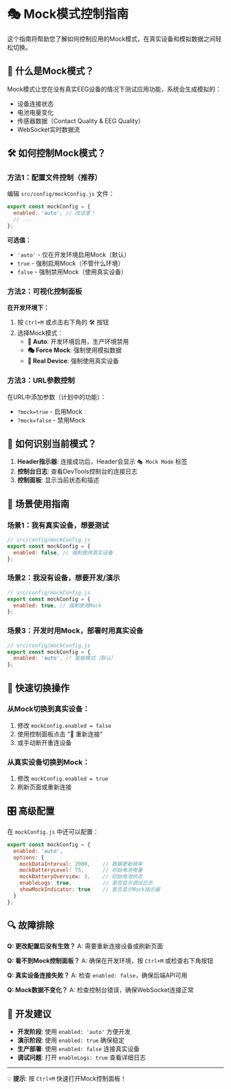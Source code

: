 # 🎭 Mock模式控制指南

这个指南将帮助您了解如何控制应用的Mock模式，在真实设备和模拟数据之间轻松切换。

## 🎯 什么是Mock模式？

Mock模式让您在没有真实EEG设备的情况下测试应用功能，系统会生成模拟的：
- 设备连接状态
- 电池电量变化
- 传感器数据（Contact Quality & EEG Quality）
- WebSocket实时数据流

## 🛠️ 如何控制Mock模式？

### 方法1：配置文件控制（推荐）

编辑 `src/config/mockConfig.js` 文件：

```javascript
export const mockConfig = {
  enabled: 'auto', // 改这里！
  // ...
};
```

**可选值：**
- `'auto'` - 仅在开发环境启用Mock（默认）
- `true` - 强制启用Mock（不管什么环境）
- `false` - 强制禁用Mock（使用真实设备）

### 方法2：可视化控制面板

**在开发环境下：**
1. 按 `Ctrl+M` 或点击右下角的 🛠️ 按钮
2. 选择Mock模式：
   - **🔄 Auto**: 开发环境启用，生产环境禁用
   - **🎭 Force Mock**: 强制使用模拟数据
   - **🔌 Real Device**: 强制使用真实设备

### 方法3：URL参数控制

在URL中添加参数（计划中的功能）：
- `?mock=true` - 启用Mock
- `?mock=false` - 禁用Mock

## 📱 如何识别当前模式？

1. **Header指示器**: 连接成功后，Header会显示 `🎭 Mock Mode` 标签
2. **控制台日志**: 查看DevTools控制台的连接日志
3. **控制面板**: 显示当前状态和描述

## 🔧 场景使用指南

### 场景1：我有真实设备，想要测试

```javascript
// src/config/mockConfig.js
export const mockConfig = {
  enabled: false, // 强制使用真实设备
};
```

### 场景2：我没有设备，想要开发/演示

```javascript
// src/config/mockConfig.js
export const mockConfig = {
  enabled: true, // 强制使用Mock
};
```

### 场景3：开发时用Mock，部署时用真实设备

```javascript
// src/config/mockConfig.js
export const mockConfig = {
  enabled: 'auto', // 智能模式（默认）
};
```

## 🚀 快速切换操作

### 从Mock切换到真实设备：
1. 修改 `mockConfig.enabled = false`
2. 使用控制面板点击 "🔄 重新连接"
3. 或手动断开重连设备

### 从真实设备切换到Mock：
1. 修改 `mockConfig.enabled = true`
2. 刷新页面或重新连接

## 🎛️ 高级配置

在 `mockConfig.js` 中还可以配置：

```javascript
export const mockConfig = {
  enabled: 'auto',
  options: {
    mockDataInterval: 2000,    // 数据更新频率
    mockBatteryLevel: 75,      // 初始电池电量
    mockBatteryOverview: 3,    // 初始电池状态
    enableLogs: true,          // 是否显示调试日志
    showMockIndicator: true    // 是否显示Mock指示器
  }
};
```

## 🔍 故障排除

**Q: 更改配置后没有生效？**
A: 需要重新连接设备或刷新页面

**Q: 看不到Mock控制面板？**
A: 确保在开发环境，按 `Ctrl+M` 或检查右下角按钮

**Q: 真实设备连接失败？**
A: 检查 `enabled: false`，确保后端API可用

**Q: Mock数据不变化？**
A: 检查控制台错误，确保WebSocket连接正常

## 📝 开发建议

- **开发阶段**: 使用 `enabled: 'auto'` 方便开发
- **演示阶段**: 使用 `enabled: true` 确保稳定
- **生产部署**: 使用 `enabled: false` 连接真实设备
- **调试问题**: 打开 `enableLogs: true` 查看详细日志

---

💡 **提示**: 按 `Ctrl+M` 快速打开Mock控制面板！ 